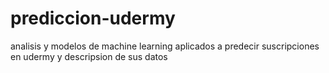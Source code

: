 # prediccion-udermy
analisis y modelos de machine learning aplicados a predecir suscripciones en udermy y descripsion de sus datos 
